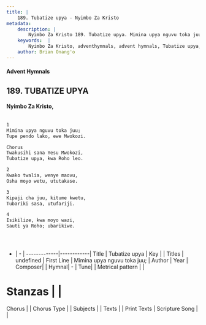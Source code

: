 ```yaml
---
title: |
    189. Tubatize upya - Nyimbo Za Kristo
metadata:
    description: |
        Nyimbo Za Kristo 189. Tubatize upya. Mimina upya nguvu toka juu;  Tupe pendo lako, ewe Mwokozi.  Chorus Twakusihi sana Yesu Mwokozi, Tubatize upya, kwa Roho leo.  
    keywords:  |
        Nyimbo Za Kristo, adventhymnals, advent hymnals, Tubatize upya, Mimina upya nguvu toka juu; . 
    author: Brian Onang'o
---
```


#### Advent Hymnals
## 189. TUBATIZE UPYA
####  Nyimbo Za Kristo,

```txt

1
Mimina upya nguvu toka juu; 
Tupe pendo lako, ewe Mwokozi.

Chorus
Twakusihi sana Yesu Mwokozi,
Tubatize upya, kwa Roho leo.

2
Kwako twalia, wenye maovu, 
Osha moyo wetu, ututakase.

3
Kipaji cha juu, kitume kwetu, 
Tubariki sasa, utufariji.

4
Isikilize, kwa moyo wazi, 
Sauti ya Roho; ubarikiwe.





```

- |   -  |
-------------|------------|
Title | Tubatize upya |
Key |  |
Titles | undefined |
First Line | Mimina upya nguvu toka juu;  |
Author | 
Year | 
Composer| |
Hymnal|  - |
Tune|  |
Metrical pattern | |
# Stanzas |  |
Chorus |  |
Chorus Type |  |
Subjects | |
Texts |  |
Print Texts | 
Scripture Song |  |
    

